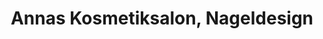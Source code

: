 ---
title: "Annas Kosmetiksalon, Nageldesign"
url: /wien/annas-kosmetiksalon-nageldesign/
shop: Kosmetik
---